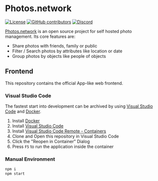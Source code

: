 # Photos.network

[![License](https://img.shields.io/github/license/photos-network/frontend)](./LICENSE.md)
[![GitHub contributors](https://img.shields.io/github/contributors/photos-network/frontend?color=success)](https://github.com/photos.network/core/graphs/contributors)
[![Discord](https://img.shields.io/discord/793235453871390720)](https://discord.gg/dGFDpmWp46)


[Photos.network](https://photos.network) is an open source project for self hosted photo management.
Its core features are:
 - Share photos with friends, family or public
 - Filter / Search photos by attributes like location or date
 - Group photos by objects like people of objects

## Frontend
This repository contains the official App-like web frontend.

### Visual Studio Code
The fastest start into development can be archived by using [Visual Studio Code](https://code.visualstudio.com/) and [Docker](https://www.docker.com/get-started).

1. Install [Docker](https://www.docker.com/get-started)
2. Install [Visual Studio Code](https://code.visualstudio.com/)
3. Install [Visual Studio Code Remote - Containers](https://marketplace.visualstudio.com/items?itemName=ms-vscode-remote.remote-containers)
4. Clone and Open this repository in Visual Studio Code
5. Click the "Reopen in Container" Dialog
6. Press `F5` to run the application inside the container

### Manual Environment
```sh
npm i
npm start
```
